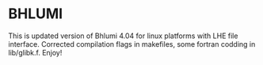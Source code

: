 # BHLUMI

This is updated version of Bhlumi 4.04 for linux platforms with LHE file interface.
Corrected compilation flags in makefiles, some fortran codding in lib/glibk.f.
Enjoy! 

